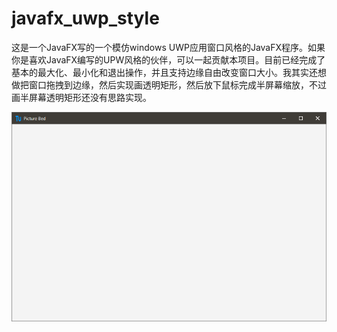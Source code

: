 # javafx_uwp_style
这是一个JavaFX写的一个模仿windows UWP应用窗口风格的JavaFX程序。如果你是喜欢JavaFX编写的UPW风格的伙伴，可以一起贡献本项目。目前已经完成了基本的最大化、最小化和退出操作，并且支持边缘自由改变窗口大小。我其实还想做把窗口拖拽到边缘，然后实现画透明矩形，然后放下鼠标完成半屏幕缩放，不过画半屏幕透明矩形还没有思路实现。

![主界面](https://github.com/quanbisen/JavaFX_UWP_Style/blob/master/WikiImage/First.png)
